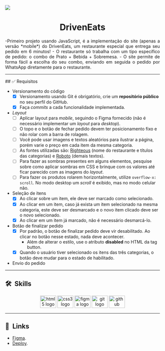 

<img src="./assets/images/layout.jpeg">

<h1 align="center">DrivenEats</h1>

<p align="justify"> -Primeiro projeto usando JavaScript, é a implementação do site (apenas a versão *mobile*) do DrivenEats, um restaurante especial que entrega seu pedido em 6 minutos!
- O restaurante só trabalha com um tipo específico de pedido: o combo de Prato + Bebida + Sobremesa.
- O site permite de forma fácil a escolha do seu combo, enviando em seguida o pedido por WhatsApp diretamente para o restaurante.</p>
<hr/>
## ✅ Requisitos

- Versionamento do código
    - [x]  Versionamento usando Git é obrigatório, crie um **repositório público** no seu perfil do GitHub.
    - [x]  Faça *commits* a cada funcionalidade implementada.
- *Layout*
    - [ ]  Aplicar layout para *mobile*, seguindo o Figma fornecido (não é necessário implementar um *layout* para *desktop*).
    - [ ]  O topo e o botão de fechar pedido devem ter posicionamento fixo e não rolar com a barra de rolagem.
    - [ ]  Você pode usar imagens e textos aleatórios para ilustrar a página, porém varie o preço em cada item da mesma categoria.
    - [ ]  As fontes utilizadas são: [Righteous](https://fonts.google.com/specimen/Righteous) (nome do restaurante e títulos das categorias) e [Roboto](https://fonts.google.com/specimen/Roboto) (demais textos).
    - [ ]  Para fazer as sombras presentes em alguns elementos, pesquise sobre como aplicar sombras em CSS e brinque com os valores até ficar parecido com as imagens do *layout*.
    - [ ]  Para fazer os produtos rolarem horizontalmente, utilize `overflow-x: scroll`. No modo desktop um *scroll* é exibido, mas no modo celular não.
- Seleção de itens
    - [x]  Ao clicar sobre um item, ele deve ser marcado como selecionado.
    - [x]  Ao clicar em um item, caso já exista um item selecionado na mesma categoria, este deve ser desmarcado e o novo item clicado deve ser o novo selecionado.
    - [x]  Ao clicar em um item já marcado, não é necessário desmarcá-lo.
- Botão de finalizar pedido
    - [x]  Por padrão, o botão de finalizar pedido deve vir desabilitado. Ao clicar no botão nesse estado, nada deve acontecer.
        - Além de alterar o estilo, use o atributo **disabled** no HTML da tag button.
    - [x]  Quando o usuário tiver selecionado os itens das três categorias, o botão deve mudar para o estado de habilitado.
- Envio do pedido
<hr/>

## 🛠 &nbsp;Skills
<div align="center">
  <img src="https://cdn.jsdelivr.net/gh/devicons/devicon/icons/html5/html5-original.svg" height="40" width="52" alt="html5 logo"  />
  <img src="https://cdn.jsdelivr.net/gh/devicons/devicon/icons/css3/css3-original.svg" height="40" width="52" alt="css3 logo"  />
  <img src="https://cdn.jsdelivr.net/gh/devicons/devicon/icons/figma/figma-original.svg" height="40" width="52" alt="figma logo"   />        
  <img src="https://cdn.jsdelivr.net/gh/devicons/devicon/icons/git/git-original.svg" height="40" width="52" alt="git logo"  />
  <img src="https://cdn.jsdelivr.net/gh/devicons/devicon/icons/github/github-original.svg" height="40" width="52" alt="github logo" />                                   
</div>
<hr/>

## 🚀 &nbsp;Links

- [Figma](https://www.figma.com/file/i8tceg0W7Z9FfANaDbR3FV/DrivenEats).<br/>
- [Deploy](https://projeto3-driveneats-ashy.vercel.app).<br/>
